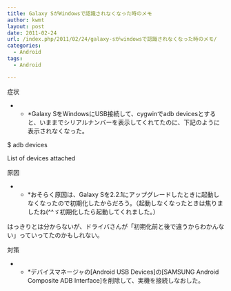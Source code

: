 ```yaml
---
title: Galaxy SがWindowsで認識されなくなった時のメモ
author: kwmt
layout: post
date: 2011-02-24
url: /index.php/2011/02/24/galaxy-sがwindowsで認識されなくなった時のメモ/
categories:
  - Android
tags:
  - Android

---
```

症状

* * *Galaxy SをWindowsにUSB接続して、cygwinでadb devicesとすると、いままでシリアルナンバーを表示してくれてたのに、下記のように表示されなくなった。


  
$ adb devices
  
List of devices attached
  
原因</p> 

* * *おそらく原因は、Galaxy Sを2.2.1にアップグレードしたときに起動しなくなったので初期化したからだろう。（起動しなくなったときは焦りましたね(^^ゞ初期化したら起動してくれました。）


  
はっきりとは分からないが、ドライバさんが「初期化前と後で違うからわかんない」っていってたのかもしれない。
  
対策</p> 

* * *デバイスマネージャの[Android USB Devices]の[SAMSUNG Android Composite ADB Interface]を削除して、実機を接続しなおした。</p>